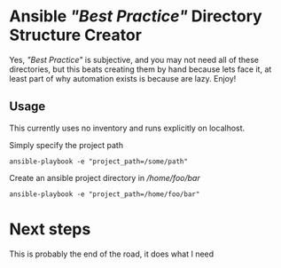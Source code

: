 # Ansible *"Best Practice"* Directory Structure Creator

Yes, *"Best Practice"* is subjective, and you may not need all of these  directories, but this beats creating them by hand because lets face it, at least part of why automation exists is because are lazy. Enjoy!

## Usage

This currently uses no inventory and runs explicitly on localhost.

Simply specify the project path

```ansible-playbook -e "project_path=/some/path"```

Create an ansible project directory in */home/foo/bar*

```ansible-playbook -e "project_path=/home/foo/bar"```

# Next steps
This is probably the end of the road, it does what I need
